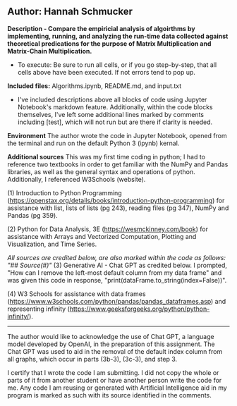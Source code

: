 ## Author: Hannah Schmucker
**Description - Compare the empiricial analysis of algoirthms by implementing, running, and analyzing the run-time data collected against theoretical predications for the purpose of Matrix Multiplication and Matrix-Chain Multiplication.**

- To execute: Be sure to run all cells, or if you go step-by-step, that all cells above have been executed. If not errors tend to pop up.

**Included files:** Algorithms.ipynb, README.md, and input.txt

* I've included descriptions above all blocks of code using Jupyter Notebook's markdown feature. Additionally, within the code blocks themselves, I've left some additional lines marked by comments including [test], which will not run but are there if clarity is needed. 

**Environment** The author wrote the code in Jupyter Notebook, opened from the terminal and run on the default Python 3 (ipynb) kernal.



**Additional sources** This was my first time coding in python; I had to reference two textbooks in order to get familiar with the NumPy and Pandas libraries, as well as the general syntax and operations of python. Additionally, I referenced W3Schools (website). 


(1) Introduction to Python Programming (https://openstax.org/details/books/introduction-python-programming) for assistance with list, lists of lists (pg 243), reading files (pg 347), NumPy and Pandas (pg 359).

(2) Python for Data Analysis, 3E (https://wesmckinney.com/book) for assistance with Arrays and Vectorized Computation, Plotting and Visualization, and Time Series.
 
*All sources are credited below, are also marked within the code as follows: "## Source(#)"*
(3) Generative AI - Chat GPT as credited below. I prompted, "How can I remove the left-most default column from my data frame" and was given this code in response, "print(dataFrame.to_string(index=False))".

(4) W3 Schools for assistance with data frames (https://www.w3schools.com/python/pandas/pandas_dataframes.asp) and representing infinity (https://www.geeksforgeeks.org/python/python-infinity/).

    
______________________________________________________________________________________________________________
The author would like to acknowledge the use of Chat GPT, a language model developed by OpenAI, in the preparation of this assignment. The Chat GPT was used to aid in the removal of the default index column from all graphs, which occur in parts (3b-3), (3c-3), and step 3. 

I certify that I wrote the code I am submitting. I did not copy the whole or parts of it from another student or have another person write the code for me. Any code I am reusing or generated with Artificial Intelligence aid in my program is marked as such with its source identified in the comments.
